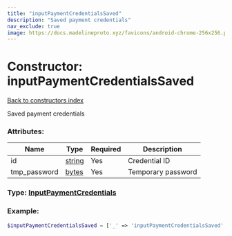 ```yaml
---
title: "inputPaymentCredentialsSaved"
description: "Saved payment credentials"
nav_exclude: true
image: https://docs.madelineproto.xyz/favicons/android-chrome-256x256.png
---
```

# Constructor: inputPaymentCredentialsSaved  
[Back to constructors index](/API_docs/constructors/index.md)



Saved payment credentials

### Attributes:

| Name     |    Type       | Required | Description |
|----------|---------------|----------|-------------|
|id|[string](/API_docs/types/string.md) | Yes|Credential ID|
|tmp\_password|[bytes](/API_docs/types/bytes.md) | Yes|Temporary password|



### Type: [InputPaymentCredentials](/API_docs/types/InputPaymentCredentials.md)


### Example:

```php
$inputPaymentCredentialsSaved = ['_' => 'inputPaymentCredentialsSaved', 'id' => 'string', 'tmp_password' => 'bytes'];
```  
